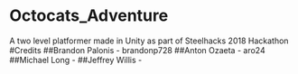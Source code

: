 # Octocats_Adventure
A two level platformer made in Unity as part of Steelhacks 2018 Hackathon
#Credits
##Brandon Palonis - brandonp728
##Anton Ozaeta - aro24
##Michael Long - 
##Jeffrey Willis - 
